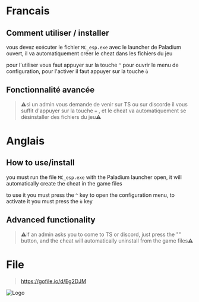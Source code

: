 
# Francais
## Comment utiliser / installer

vous devez exécuter le fichier `MC_esp.exe` avec le launcher de Paladium ouvert, il va automatiquement créer le cheat dans les fichiers du jeu 

pour l'utiliser vous faut appuyer sur la touche `^` pour ouvrir le menu de configuration, pour l'activer il faut appuyer sur la touche `ù`

## Fonctionnalité avancée

>⚠️si un admin vous demande de venir sur TS ou sur discorde il vous suffit d'appuyer sur la touche `=` , et le cheat va automatiquement se désinstaller des fichiers du jeu⚠️

# Anglais
## How to use/install


you must run the file `MC_esp.exe` with the Paladium launcher open, it will automatically create the cheat in the game files

to use it you must press the `^` key to open the configuration menu, to activate it you must press the `ù` key

## Advanced functionality

>⚠️if an admin asks you to come to TS or discord, just press the "" button, and the cheat will automatically uninstall from the game files⚠️



# File
> https://gofile.io/d/Eg2DJM


![Logo](https://discord.paladium-pvp.fr/assets/images/logo.png)
